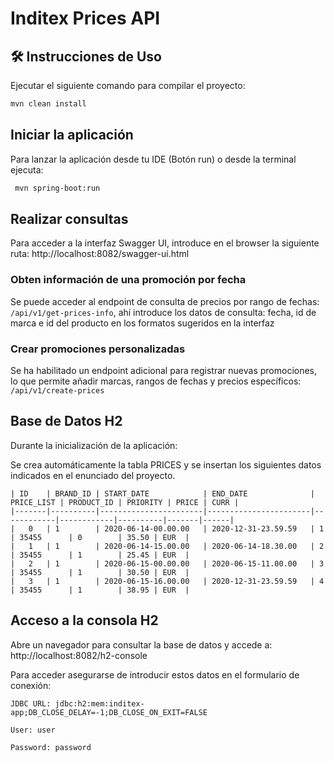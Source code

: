 # Inditex Prices API

## 🛠 Instrucciones de Uso

Ejecutar el siguiente comando para compilar el proyecto:

   ```bash
   mvn clean install
   ```
## Iniciar la aplicación
Para lanzar la aplicación desde tu IDE (Botón run) o desde la terminal ejecuta:

   ```bash
    mvn spring-boot:run
   ``` 

## Realizar consultas

Para acceder a la interfaz Swagger UI, introduce en el browser la siguiente ruta: http://localhost:8082/swagger-ui.html

### Obten información de una promoción por fecha
Se puede acceder al endpoint de consulta de precios por rango de fechas: `/api/v1/get-prices-info`, ahí introduce los datos de consulta: fecha, id de marca e id del producto en los formatos sugeridos en la interfaz

### Crear promociones personalizadas
Se ha habilitado un endpoint adicional para registrar nuevas promociones, lo que permite añadir marcas, rangos de fechas y precios específicos: `/api/v1/create-prices`

##  Base de Datos H2
Durante la inicialización de la aplicación:

Se crea automáticamente la tabla PRICES y se insertan los siguientes datos indicados en el enunciado del proyecto.

````
| ID    | BRAND_ID | START_DATE            | END_DATE              | PRICE_LIST | PRODUCT_ID | PRIORITY | PRICE | CURR |
|-------|----------|-----------------------|-----------------------|------------|------------|----------|-------|------|
|   0   | 1        | 2020-06-14-00.00.00   | 2020-12-31-23.59.59   | 1          | 35455      | 0        | 35.50 | EUR  |
|   1   | 1        | 2020-06-14-15.00.00   | 2020-06-14-18.30.00   | 2          | 35455      | 1        | 25.45 | EUR  |
|   2   | 1        | 2020-06-15-00.00.00   | 2020-06-15-11.00.00   | 3          | 35455      | 1        | 30.50 | EUR  |
|   3   | 1        | 2020-06-15-16.00.00   | 2020-12-31-23.59.59   | 4          | 35455      | 1        | 38.95 | EUR  |
````
## Acceso a la consola H2
Abre un navegador para consultar la base de datos y accede a:
http://localhost:8082/h2-console

Para acceder asegurarse de introducir estos datos en el formulario de conexión:

`JDBC URL: jdbc:h2:mem:inditex-app;DB_CLOSE_DELAY=-1;DB_CLOSE_ON_EXIT=FALSE`

`User: user`

``Password: password``






